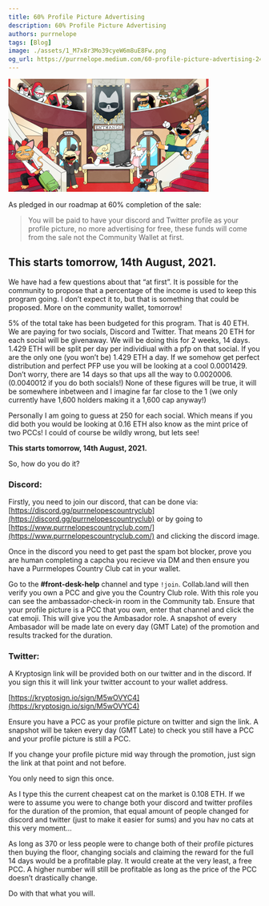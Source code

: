 ```yaml
---
title: 60% Profile Picture Advertising
description: 60% Profile Picture Advertising
authors: purrnelope
tags: [Blog]
image: ./assets/1_M7x8r3Mo39cyeW6m8uE8Fw.png
og_url: https://purrnelope.medium.com/60-profile-picture-advertising-24a0b174b2cb
---
```


![](./assets/1_M7x8r3Mo39cyeW6m8uE8Fw.png)

As pledged in our roadmap at 60% completion of the sale:

> You will be paid to have your discord and Twitter profile as your profile picture, no more advertising for free, these funds will come from the sale not the Community Wallet at first.

<!--truncate-->

## This starts tomorrow, 14th August, 2021.

We have had a few questions about that “at first”. It is possible for the community to propose that a percentage of the income is used to keep this program going. I don’t expect it to, but that is something that could be proposed. More on the community wallet, tomorrow!

5% of the total take has been budgeted for this program. That is 40 ETH. We are paying for two socials, Discord and Twitter. That means 20 ETH for each social will be givenaway. We will be doing this for 2 weeks, 14 days. 1.429 ETH will be split per day per individiual with a pfp on that social. If you are the only one (you won’t be) 1.429 ETH a day. If we somehow get perfect distribution and perfect PFP use you will be looking at a cool 0.0001429. Don’t worry, there are 14 days so that ups all the way to 0.0020006. (0.0040012 if you do both socials!) None of these figures will be true, it will be somewhere inbetween and I imagine far far close to the 1 (we only currently have 1,600 holders making it a 1,600 cap anyway!)

Personally I am going to guess at 250 for each social. Which means if you did both you would be looking at 0.16 ETH also know as the mint price of two PCCs! I could of course be wildly wrong, but lets see!

**This starts tomorrow, 14th August, 2021.**

So, how do you do it?

### Discord:

Firstly, you need to join our discord, that can be done via: [https://discord.gg/purrnelopescountryclub](https://discord.gg/purrnelopescountryclub) or by going to [https://www.purrnelopescountryclub.com/](https://www.purrnelopescountryclub.com/) and clicking the discord image.

Once in the discord you need to get past the spam bot blocker, prove you are human completing a capcha you recieve via DM and then ensure you have a Purrmelopes Country Club cat in your wallet.

Go to the **#front-desk-help** channel and type `!join`. Collab.land will then verify you own a PCC and give you the Country Club role. With this role you can see the ambassador-check-in room in the Community tab. Ensure that your profile picture is a PCC that you own, enter that channel and click the cat emoji. This will give you the Ambasador role. A snapshot of every Ambasador will be made late on every day (GMT Late) of the promotion and results tracked for the duration.

### Twitter:

A Kryptosign link will be provided both on our twitter and in the discord. If you sign this it will link your twitter account to your wallet address.

[https://kryptosign.io/sign/M5wOVYC4](https://kryptosign.io/sign/M5wOVYC4)

Ensure you have a PCC as your profile picture on twitter and sign the link. A snapshot will be taken every day (GMT Late) to check you still have a PCC and your profile picture is still a PCC.

If you change your profile picture mid way through the promotion, just sign the link at that point and not before.

You only need to sign this once.

As I type this the current cheapest cat on the market is 0.108 ETH. If we were to assume you were to change both your discord and twitter profiles for the duration of the promion, that equal amount of people changed for discord and twitter (just to make it easier for sums) and you hav no cats at this very moment…

As long as 370 or less people were to change both of their profile pictures then buying the floor, changing socials and claiming the reward for the full 14 days would be a profitable play. It would create at the very least, a free PCC. A higher number will still be profitable as long as the price of the PCC doesn’t drastically change.

Do with that what you will.
